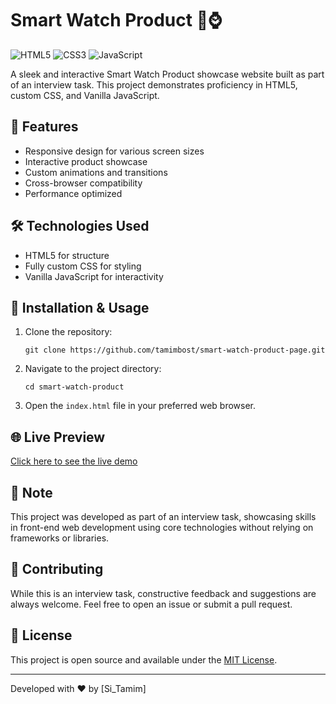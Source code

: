 # Smart Watch Product 🌟⌚

![HTML5](https://img.shields.io/badge/html5-%23E34F26.svg?style=for-the-badge&logo=html5&logoColor=white)
![CSS3](https://img.shields.io/badge/css3-%231572B6.svg?style=for-the-badge&logo=css3&logoColor=white)
![JavaScript](https://img.shields.io/badge/javascript-%23323330.svg?style=for-the-badge&logo=javascript&logoColor=%23F7DF1E)

A sleek and interactive Smart Watch Product showcase website built as part of an interview task. This project demonstrates proficiency in HTML5, custom CSS, and Vanilla JavaScript.

## 🚀 Features

- Responsive design for various screen sizes
- Interactive product showcase
- Custom animations and transitions
- Cross-browser compatibility
- Performance optimized

## 🛠️ Technologies Used

- HTML5 for structure
- Fully custom CSS for styling
- Vanilla JavaScript for interactivity

## 🔧 Installation & Usage

1. Clone the repository:
   ```
   git clone https://github.com/tamimbost/smart-watch-product-page.git
   ```

2. Navigate to the project directory:
   ```
   cd smart-watch-product
   ```

3. Open the `index.html` file in your preferred web browser.

## 🌐 Live Preview

[Click here to see the live demo](#) <!-- Replace # with your actual live preview link -->

## 📝 Note

This project was developed as part of an interview task, showcasing skills in front-end web development using core technologies without relying on frameworks or libraries.

## 🤝 Contributing

While this is an interview task, constructive feedback and suggestions are always welcome. Feel free to open an issue or submit a pull request.

## 📄 License

This project is open source and available under the [MIT License](LICENSE).

---

Developed with ❤️ by [Si_Tamim]